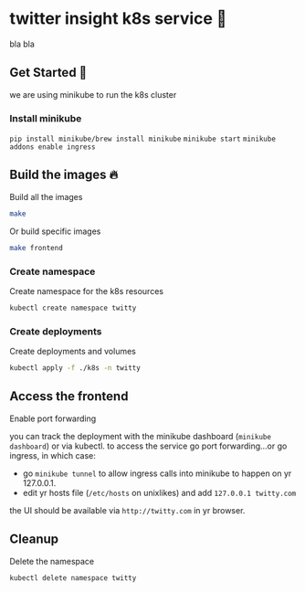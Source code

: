 
# twitter insight k8s service 📝  
bla bla

## Get Started 🚀  
we are using minikube to  run the k8s cluster

### Install minikube
`pip install minikube/brew install minikube`
`minikube start`
`minikube addons enable ingress`


## Build the images 🔥  
Build all the images

```sh
make
```

Or build specific images

```sh
make frontend
```

### Create namespace

Create namespace for the k8s resources

```sh
kubectl create namespace twitty
```

### Create deployments

Create deployments and volumes

```sh
kubectl apply -f ./k8s -n twitty
```

## Access the frontend

Enable port forwarding

you can track the deployment with the minikube dashboard (`minikube dashboard`) or via kubectl.
to access the service go port forwarding...or go ingress, in which case:
- go `minikube tunnel` to allow ingress calls into minikube to happen on yr 127.0.0.1.
- edit yr hosts file (`/etc/hosts` on unixlikes) and add `127.0.0.1 twitty.com`

the UI should be available via `http://twitty.com` in yr browser.


## Cleanup

<!-- Delete all resources

```sh
kubectl delete -f ./k8s -n twitty
``` -->

Delete the namespace

```sh
kubectl delete namespace twitty
```
